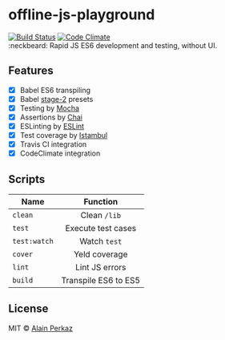 # offline-js-playground
[![Build Status](https://travis-ci.org/aperkaz/offline-js-playground.svg?branch=master)](https://travis-ci.org/aperkaz/offline-js-playground)
[![Code Climate](https://codeclimate.com/github/ooade/NextSimpleStarter/badges/gpa.svg)](https://codeclimate.com/github/ooade/NextSimpleStarter) <br />
:neckbeard: Rapid JS ES6 development and testing, without UI.

## Features
- [X] Babel ES6 transpiling
- [X] Babel [stage-2](https://babeljs.io/docs/plugins/preset-stage-2/) presets
- [X] Testing by [Mocha](https://mochajs.org/)
- [X] Assertions by [Chai](http://chaijs.com)
- [X] ESLinting by [ESLint](http://eslint.org/)
- [X] Test coverage by [Istambul](https://istanbul.js.org)
- [X] Travis CI integration
- [X] CodeClimate integration

## Scripts
| Name          | Function        |
| ------------- |:---------------:|
| `clean`       | Clean `/lib`    |
| `test`        | Execute test cases    |
| `test:watch`  | Watch `test`     |
| `cover`       | Yeld coverage    |
| `lint`        | Lint JS errors   |
| `build`       | Transpile ES6 to ES5  |

## License
MIT © [Alain Perkaz](https://aperkaz.github.io)

